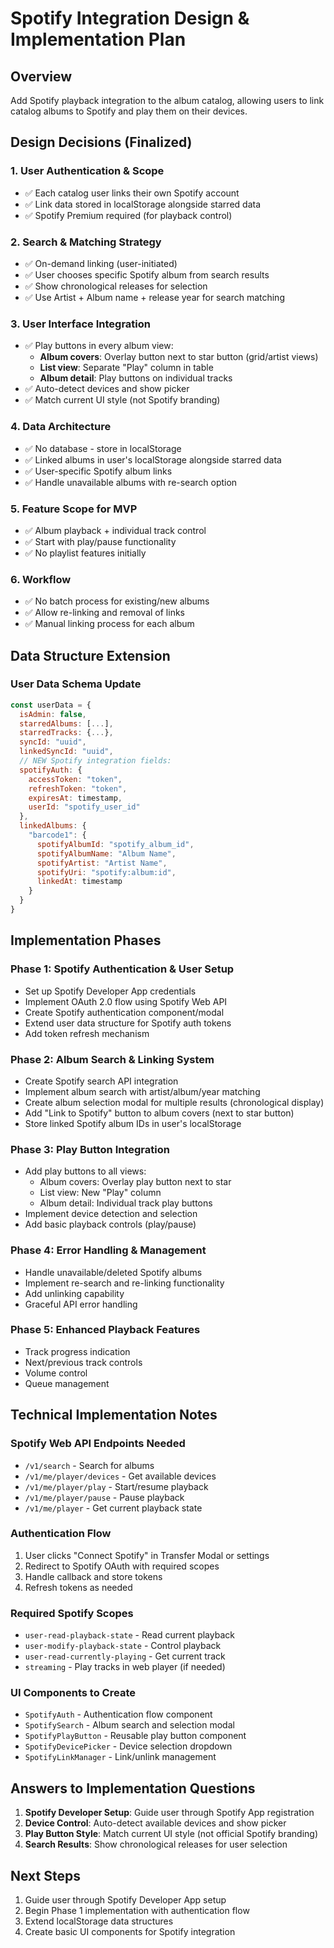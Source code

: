 # Spotify Integration Design & Implementation Plan

## Overview
Add Spotify playback integration to the album catalog, allowing users to link catalog albums to Spotify and play them on their devices.

## Design Decisions (Finalized)

### 1. User Authentication & Scope
- ✅ Each catalog user links their own Spotify account
- ✅ Link data stored in localStorage alongside starred data
- ✅ Spotify Premium required (for playback control)

### 2. Search & Matching Strategy  
- ✅ On-demand linking (user-initiated)
- ✅ User chooses specific Spotify album from search results
- ✅ Show chronological releases for selection
- ✅ Use Artist + Album name + release year for search matching

### 3. User Interface Integration
- ✅ Play buttons in every album view:
  - **Album covers**: Overlay button next to star button (grid/artist views)
  - **List view**: Separate "Play" column in table
  - **Album detail**: Play buttons on individual tracks
- ✅ Auto-detect devices and show picker
- ✅ Match current UI style (not Spotify branding)

### 4. Data Architecture
- ✅ No database - store in localStorage
- ✅ Linked albums in user's localStorage alongside starred data
- ✅ User-specific Spotify album links
- ✅ Handle unavailable albums with re-search option

### 5. Feature Scope for MVP
- ✅ Album playback + individual track control
- ✅ Start with play/pause functionality
- ✅ No playlist features initially

### 6. Workflow
- ✅ No batch process for existing/new albums
- ✅ Allow re-linking and removal of links
- ✅ Manual linking process for each album

## Data Structure Extension

### User Data Schema Update
```javascript
const userData = {
  isAdmin: false,
  starredAlbums: [...],
  starredTracks: {...},
  syncId: "uuid",
  linkedSyncId: "uuid",
  // NEW Spotify integration fields:
  spotifyAuth: {
    accessToken: "token",
    refreshToken: "token", 
    expiresAt: timestamp,
    userId: "spotify_user_id"
  },
  linkedAlbums: {
    "barcode1": {
      spotifyAlbumId: "spotify_album_id",
      spotifyAlbumName: "Album Name",
      spotifyArtist: "Artist Name", 
      spotifyUri: "spotify:album:id",
      linkedAt: timestamp
    }
  }
}
```

## Implementation Phases

### Phase 1: Spotify Authentication & User Setup
- Set up Spotify Developer App credentials
- Implement OAuth 2.0 flow using Spotify Web API
- Create Spotify authentication component/modal
- Extend user data structure for Spotify auth tokens
- Add token refresh mechanism

### Phase 2: Album Search & Linking System  
- Create Spotify search API integration
- Implement album search with artist/album/year matching
- Create album selection modal for multiple results (chronological display)
- Add "Link to Spotify" button to album covers (next to star button)
- Store linked Spotify album IDs in user's localStorage

### Phase 3: Play Button Integration
- Add play buttons to all views:
  - Album covers: Overlay play button next to star
  - List view: New "Play" column 
  - Album detail: Individual track play buttons
- Implement device detection and selection
- Add basic playback controls (play/pause)

### Phase 4: Error Handling & Management
- Handle unavailable/deleted Spotify albums
- Implement re-search and re-linking functionality  
- Add unlinking capability
- Graceful API error handling

### Phase 5: Enhanced Playback Features
- Track progress indication
- Next/previous track controls
- Volume control
- Queue management

## Technical Implementation Notes

### Spotify Web API Endpoints Needed
- `/v1/search` - Search for albums
- `/v1/me/player/devices` - Get available devices  
- `/v1/me/player/play` - Start/resume playback
- `/v1/me/player/pause` - Pause playback
- `/v1/me/player` - Get current playback state

### Authentication Flow
1. User clicks "Connect Spotify" in Transfer Modal or settings
2. Redirect to Spotify OAuth with required scopes
3. Handle callback and store tokens
4. Refresh tokens as needed

### Required Spotify Scopes
- `user-read-playback-state` - Read current playback
- `user-modify-playback-state` - Control playback
- `user-read-currently-playing` - Get current track
- `streaming` - Play tracks in web player (if needed)

### UI Components to Create
- `SpotifyAuth` - Authentication flow component
- `SpotifySearch` - Album search and selection modal
- `SpotifyPlayButton` - Reusable play button component  
- `SpotifyDevicePicker` - Device selection dropdown
- `SpotifyLinkManager` - Link/unlink management

## Answers to Implementation Questions

1. **Spotify Developer Setup**: Guide user through Spotify App registration
2. **Device Control**: Auto-detect available devices and show picker
3. **Play Button Style**: Match current UI style (not official Spotify branding)
4. **Search Results**: Show chronological releases for user selection

## Next Steps
1. Guide user through Spotify Developer App setup
2. Begin Phase 1 implementation with authentication flow
3. Extend localStorage data structures
4. Create basic UI components for Spotify integration